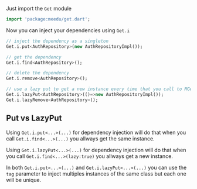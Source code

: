 Just import the `Get` module


```dart
import 'package:meedu/get.dart';
```


Now you can inject your dependencies using `Get.i`

```dart
// inject the dependency as a singleton
Get.i.put<AuthRepository>(new AuthRepositoryImpl());

// get the dependency
Get.i.find<AuthRepository>();

// delete the dependency
Get.i.remove<AuthRepository>();

// use a lazy put to get a new instance every time that you call to MGet.i.lazyFind
Get.i.lazyPut<AuthRepository>(()=>new AuthRepositoryImpl());
Get.i.lazyRemove<AuthRepository>();
```

## Put vs LazyPut
Using `Get.i.put<...>(...)` for dependency injection will do that when you call `Get.i.find<...>(...)` you allways get the same instance.


Using `Get.i.lazyPut<...>(...)` for dependency injection will do that when you call `Get.i.find<...>(lazy:true)` you allways get a new instance.

In both `Get.i.put<...>(...)` and `Get.i.lazyPut<...>(...)` you can use the `tag` parameter to inject multiples instances of the same class but each one will be unique.